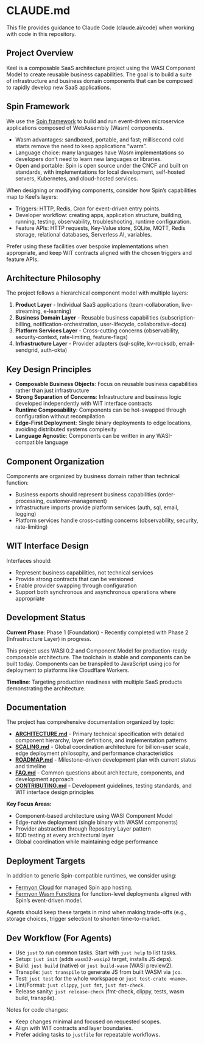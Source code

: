 # CLAUDE.md

This file provides guidance to Claude Code (claude.ai/code) when working with code in this repository.

## Project Overview

Keel is a composable SaaS architecture project using the WASI Component Model to create reusable business capabilities. The goal is to build a suite of infrastructure and business domain components that can be composed to rapidly develop new SaaS applications.

## Spin Framework

We use the [Spin framework](https://spinframework.dev) to build and run event-driven microservice applications composed of WebAssembly (Wasm) components.

- Wasm advantages: sandboxed, portable, and fast; millisecond cold starts remove the need to keep applications “warm”.
- Language choice: many languages have Wasm implementations so developers don’t need to learn new languages or libraries.
- Open and portable: Spin is open source under the CNCF and built on standards, with implementations for local development, self-hosted servers, Kubernetes, and cloud-hosted services.

When designing or modifying components, consider how Spin’s capabilities map to Keel’s layers:
- Triggers: HTTP, Redis, Cron for event-driven entry points.
- Developer workflow: creating apps, application structure, building, running, testing, observability, troubleshooting, runtime configuration.
- Feature APIs: HTTP requests, Key-Value store, SQLite, MQTT, Redis storage, relational databases, Serverless AI, variables.

Prefer using these facilities over bespoke implementations when appropriate, and keep WIT contracts aligned with the chosen triggers and feature APIs.

## Architecture Philosophy

The project follows a hierarchical component model with multiple layers:

1. **Product Layer** - Individual SaaS applications (team-collaboration, live-streaming, e-learning)
2. **Business Domain Layer** - Reusable business capabilities (subscription-billing, notification-orchestration, user-lifecycle, collaborative-docs)
3. **Platform Services Layer** - Cross-cutting concerns (observability, security-context, rate-limiting, feature-flags)
4. **Infrastructure Layer** - Provider adapters (sql-sqlite, kv-rocksdb, email-sendgrid, auth-okta)

## Key Design Principles

- **Composable Business Objects**: Focus on reusable business capabilities rather than just infrastructure
- **Strong Separation of Concerns**: Infrastructure and business logic developed independently with WIT interface contracts
- **Runtime Composability**: Components can be hot-swapped through configuration without recompilation
- **Edge-First Deployment**: Single binary deployments to edge locations, avoiding distributed systems complexity
- **Language Agnostic**: Components can be written in any WASI-compatible language

## Component Organization

Components are organized by business domain rather than technical function:
- Business exports should represent business capabilities (order-processing, customer-management)
- Infrastructure imports provide platform services (auth, sql, email, logging)
- Platform services handle cross-cutting concerns (observability, security, rate-limiting)

## WIT Interface Design

Interfaces should:
- Represent business capabilities, not technical services
- Provide strong contracts that can be versioned
- Enable provider swapping through configuration
- Support both synchronous and asynchronous operations where appropriate

## Development Status

**Current Phase**: Phase 1 (Foundation) - Recently completed with Phase 2 (Infrastructure Layer) in progress.

This project uses WASI 0.2 and Component Model for production-ready composable architecture. The toolchain is stable and components can be built today. Components can be transpiled to JavaScript using jco for deployment to platforms like Cloudflare Workers.

**Timeline**: Targeting production readiness with multiple SaaS products demonstrating the architecture.

## Documentation

The project has comprehensive documentation organized by topic:

- **[ARCHITECTURE.md](ARCHITECTURE.md)** - Primary technical specification with detailed component hierarchy, layer definitions, and implementation patterns
- **[SCALING.md](SCALING.md)** - Global coordination architecture for billion-user scale, edge deployment philosophy, and performance characteristics
- **[ROADMAP.md](ROADMAP.md)** - Milestone-driven development plan with current status and timeline
- **[FAQ.md](FAQ.md)** - Common questions about architecture, components, and development approach
- **[CONTRIBUTING.md](CONTRIBUTING.md)** - Development guidelines, testing standards, and WIT interface design principles

**Key Focus Areas:**
- Component-based architecture using WASI Component Model
- Edge-native deployment (single binary with WASM components)
- Provider abstraction through Repository Layer pattern
- BDD testing at every architectural layer
- Global coordination while maintaining edge performance

## Deployment Targets

In addition to generic Spin-compatible runtimes, we consider using:
- [Fermyon Cloud](https://developer.fermyon.com/cloud/index) for managed Spin app hosting.
- [Fermyon Wasm Functions](https://developer.fermyon.com/wasm-functions/index) for function-level deployments aligned with Spin’s event-driven model.

Agents should keep these targets in mind when making trade-offs (e.g., storage choices, trigger selection) to shorten time-to-market.

## Dev Workflow (For Agents)

- Use `just` to run common tasks. Start with `just help` to list tasks.
- Setup: `just init` (adds `wasm32-wasip2` target, installs JS deps).
- Build: `just build` (native) or `just build-wasm` (WASI preview2).
- Transpile: `just transpile` to generate JS from built WASM via `jco`.
- Test: `just test` for the whole workspace or `just test-crate <name>`.
- Lint/Format: `just clippy`, `just fmt`, `just fmt-check`.
- Release sanity: `just release-check` (fmt-check, clippy, tests, wasm build, transpile).

Notes for code changes:
- Keep changes minimal and focused on requested scopes.
- Align with WIT contracts and layer boundaries.
- Prefer adding tasks to `justfile` for repeatable workflows.
